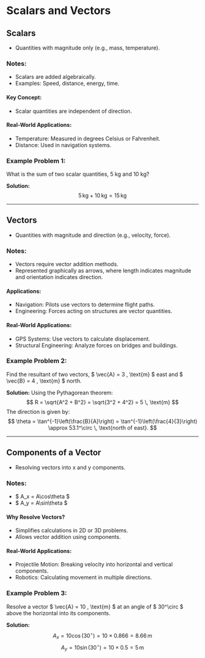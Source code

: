 # Scalars and Vectors

## Scalars
- Quantities with magnitude only (e.g., mass, temperature).

### Notes:
- Scalars are added algebraically.
- Examples: Speed, distance, energy, time.

#### Key Concept:
- Scalar quantities are independent of direction.

#### Real-World Applications:
- Temperature: Measured in degrees Celsius or Fahrenheit.
- Distance: Used in navigation systems.

### Example Problem 1:
What is the sum of two scalar quantities, 5 kg and 10 kg?

**Solution:**
$$
5 \, \text{kg} + 10 \, \text{kg} = 15 \, \text{kg}
$$

---

## Vectors
- Quantities with magnitude and direction (e.g., velocity, force).

### Notes:
- Vectors require vector addition methods.
- Represented graphically as arrows, where length indicates magnitude and orientation indicates direction.

#### Applications:
- Navigation: Pilots use vectors to determine flight paths.
- Engineering: Forces acting on structures are vector quantities.

#### Real-World Applications:
- GPS Systems: Use vectors to calculate displacement.
- Structural Engineering: Analyze forces on bridges and buildings.

### Example Problem 2:
Find the resultant of two vectors, $ \vec{A} = 3 \, \text{m} $ east and $ \vec{B} = 4 \, \text{m} $ north.

**Solution:**
Using the Pythagorean theorem:
$$
R = \sqrt{A^2 + B^2} = \sqrt{3^2 + 4^2} = 5 \, \text{m}
$$
The direction is given by:
$$
\theta = \tan^{-1}\left(\frac{B}{A}\right) = \tan^{-1}\left(\frac{4}{3}\right) \approx 53.1^\circ \, \text{north of east}.
$$

---

## Components of a Vector
- Resolving vectors into x and y components.

### Notes:
- $ A_x = A\cos\theta $
- $ A_y = A\sin\theta $

#### Why Resolve Vectors?
- Simplifies calculations in 2D or 3D problems.
- Allows vector addition using components.

#### Real-World Applications:
- Projectile Motion: Breaking velocity into horizontal and vertical components.
- Robotics: Calculating movement in multiple directions.

### Example Problem 3:
Resolve a vector $ \vec{A} = 10 \, \text{m} $ at an angle of $ 30^\circ $ above the horizontal into its components.

**Solution:**
$$
A_x = 10\cos(30^\circ) = 10 \times 0.866 = 8.66 \, \text{m}
$$
$$
A_y = 10\sin(30^\circ) = 10 \times 0.5 = 5 \, \text{m}
$$
